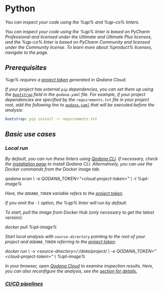 # Python

<var name="qp" value="Qodana for Python"/>
<var name="qp-co" value="Qodana Community for Python"/>
<var name="qp-linter" value="jetbrains/qodana-python:2024.1"/>
<var name="qp-co-linter" value="jetbrains/qodana-python-community:2024.1"/>
<var name="qd-image" value="jetbrains/qodana-python<-community>:2024.1"/>

<link-summary>You can inspect your code using the %qp% and %qp-co% linters.</link-summary>

You can inspect your code using the %qp% linter is based on PyCharm Professional and licensed under the Ultimate and 
Ultimate Plus licenses, and the %qp-co% linter is based on PyCharm Community and licensed under the Community license. 
To learn more about %product% licenses, navigate to the [](pricing.md) page.  

## Prerequisites

%qp% requires a [project token](project-token.md) generated in Qodana Cloud.

If your project has external `pip` dependencies, you can set them up using the [`bootstrap`](before-running-qodana.md) 
field in the `qodana.yaml` file. For example, if your project dependencies are specified by the `requirements.txt` file 
in your project root, add the following line to [`qodana.yaml`](qodana-yaml.md#Run+custom+commands) that will be 
executed before the analysis:

```yaml
bootstrap: pip install -r requirements.txt
```

## Basic use cases

### Local run

<note><include from="lib_qd.topic" element-id="docker-ram-note"/></note>

By default, you can run these linters using [Qodana CLI](https://github.com/JetBrains/qodana-cli). If necessary,
check the [installation page](https://github.com/JetBrains/qodana-cli/releases/latest) to install
Qodana CLI. Alternatively, you can use the Docker commands from the <ui-path>Docker image</ui-path> tab.

<include from="lib_qd.topic" element-id="root-and-non-root-users-info-bubble"></include>

<tabs>
    <tab id="qodana-cli-tab" title="Qodana CLI">
        <code-block prompt="$">
            qodana scan \
               -e QODANA_TOKEN="&lt;cloud-project-token&gt;" \
               -l %qd-image%
        </code-block>
        <p>Here, the <code>QODANA_TOKEN</code> variable refers to the <a href="project-token.md">project token</a>.</p>
        <p>If you omit the <code>-l</code> option, the %qp% linter will run by default.</p>
    </tab>
    <tab id="docker-image-tab" title="Docker image">
        <p>To start, pull the image from Docker Hub (only necessary to get the latest version):</p>
        <code-block lang="shell" prompt="$">
            docker pull %qd-image%
        </code-block>
        <p>Start local analysis with <code>source-directory</code> pointing to the root of your project and
            <code>QODANA_TOKEN</code> referring to the <a href="project-token.md">project token</a>:</p>
        <code-block lang="shell" prompt="$">
            docker run \
               -v &lt;source-directory&gt;/:/data/project/ \
               -e QODANA_TOKEN="&lt;cloud-project-token&gt;" \
               %qd-image%
        </code-block>
        <p>In your browser, open <a href="https://qodana.cloud">Qodana Cloud</a> to examine inspection results.
            Here, you can also reconfigure the analysis, see the <a href="ui-overview.md"/> section for
            details.</p>
    </tab>
</tabs>

### CI/CD pipelines



<!-- Short examples to provide here about each CI/CD -->


